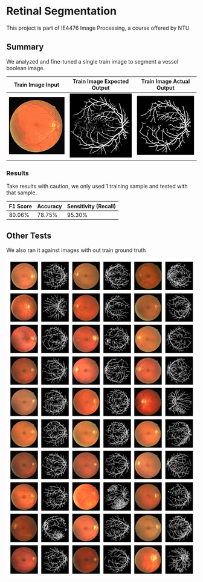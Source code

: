 # Retinal Segmentation

This project is part of IE4476 Image Processing, a course offered by NTU

## Summary

We analyzed and fine-tuned a single train image to segment a vessel boolean image.

| Train Image Input      | Train Image Expected Output | Train Image Actual Output  |
| ---------------------- | --------------------------- | -------------------------- |
| ![](data/x_train.gif)  | ![](data/y_train.gif)       | ![](data/y_pred_train.gif) |

### Results

Take results with caution, we only used 1 training sample and tested with that sample.

| F1 Score | Accuracy | Sensitivity (Recall) |
|----------|----------|----------------------|
| 80.06%   | 78.75%   | 95.30%               |

## Other Tests

We also ran it against images with out train ground truth

![](data/other_tests.png)
